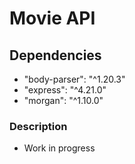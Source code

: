 # Movie API

## Dependencies
* "body-parser": "^1.20.3"
* "express": "^4.21.0"
* "morgan": "^1.10.0"
### Description
* Work in progress
